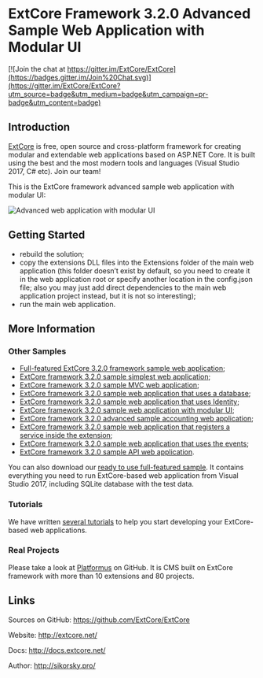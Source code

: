 # ExtCore Framework 3.2.0 Advanced Sample Web Application with Modular UI

[![Join the chat at https://gitter.im/ExtCore/ExtCore](https://badges.gitter.im/Join%20Chat.svg)](https://gitter.im/ExtCore/ExtCore?utm_source=badge&utm_medium=badge&utm_campaign=pr-badge&utm_content=badge)

## Introduction

[ExtCore](https://github.com/ExtCore/ExtCore) is free, open source and cross-platform framework for creating
modular and extendable web applications based on ASP.NET Core. It is built using the best and the most modern
tools and languages (Visual Studio 2017, C# etc). Join our team!

This is the ExtCore framework advanced sample web application with modular UI:

![Advanced web application with modular UI](http://sikorsky.pro/images/github/extcore/extcore-sample-modular-ui-adv/1.png)

## Getting Started

* rebuild the solution;
* copy the extensions DLL files into the Extensions folder of the main web application (this folder doesn’t exist by default,
so you need to create it in the web application root or specify another location in the config.json file; also you may just
add direct dependencies to the main web application project instead, but it is not so interesting);
* run the main web application.

## More Information

### Other Samples

* [Full-featured ExtCore 3.2.0 framework sample web application](https://github.com/ExtCore/ExtCore-Sample);
* [ExtCore framework 3.2.0 sample simplest web application](https://github.com/ExtCore/ExtCore-Sample-Simplest);
* [ExtCore framework 3.2.0 sample MVC web application](https://github.com/ExtCore/ExtCore-Sample-Mvc);
* [ExtCore framework 3.2.0 sample web application that uses a database](https://github.com/ExtCore/ExtCore-Sample-Data);
* [ExtCore framework 3.2.0 sample web application that uses Identity](https://github.com/ExtCore/ExtCore-Sample-Identity);
* [ExtCore framework 3.2.0 sample web application with modular UI](https://github.com/ExtCore/ExtCore-Sample-Modular-Ui);
* [ExtCore framework 3.2.0 advanced sample accounting web application](https://github.com/ExtCore/ExtCore-Sample-Accounting);
* [ExtCore framework 3.2.0 sample web application that registers a service inside the extension](https://github.com/ExtCore/ExtCore-Sample-Service);
* [ExtCore framework 3.2.0 sample web application that uses the events](https://github.com/ExtCore/ExtCore-Sample-Events);
* [ExtCore framework 3.2.0 sample API web application](https://github.com/ExtCore/ExtCore-Sample-Api).

You can also download our [ready to use full-featured sample](http://extcore.net/files/ExtCore-Sample-3.2.0.zip).
It contains everything you need to run ExtCore-based web application from Visual Studio 2017, including SQLite
database with the test data.

### Tutorials

We have written [several tutorials](http://docs.extcore.net/en/latest/getting_started/index.html)
to help you start developing your ExtCore-based web applications.

### Real Projects

Please take a look at [Platformus](https://github.com/Platformus/Platformus) on GitHub. It is CMS
built on ExtCore framework with more than 10 extensions and 80 projects.

## Links

Sources on GitHub: https://github.com/ExtCore/ExtCore

Website: http://extcore.net/

Docs: http://docs.extcore.net/

Author: http://sikorsky.pro/